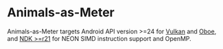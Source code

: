 # Animals-as-Meter

Animals-as-Meter targets Android API version >=24 for [Vulkan](https://developer.android.com/ndk/guides/graphics/getting-started.html) and [Oboe](https://github.com/google/oboe), and [NDK >=r21](https://developer.android.com/ndk/guides/cpu-arm-neon) for NEON SIMD instruction support and OpenMP.
